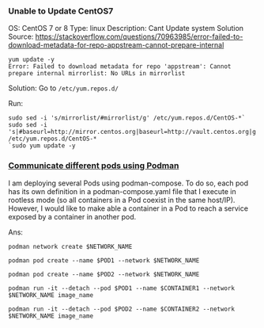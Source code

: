 ### Unable to Update CentOS7
OS: CentOS 7 or 8
Type: linux
Description: Cant Update system
Solution Source: https://stackoverflow.com/questions/70963985/error-failed-to-download-metadata-for-repo-appstream-cannot-prepare-internal

```
yum update -y
Error: Failed to download metadata for repo 'appstream': Cannot prepare internal mirrorlist: No URLs in mirrorlist
```

Solution: 
Go to `/etc/yum.repos.d/`

Run:

```
sudo sed -i 's/mirrorlist/#mirrorlist/g' /etc/yum.repos.d/CentOS-*`
sudo sed -i 's|#baseurl=http://mirror.centos.org|baseurl=http://vault.centos.org|g' /etc/yum.repos.d/CentOS-*
`sudo yum update -y
```

### [Communicate different pods using Podman](https://stackoverflow.com/questions/71141056/communicate-different-pods-using-podman)

I am deploying several Pods using podman-compose. To do so, each pod has its own definition in a podman-compose.yaml file that I execute in rootless mode (so all containers in a Pod coexist in the same host/IP). However, I would like to make able a container in a Pod to reach a service exposed by a container in another pod.

Ans:
```
podman network create $NETWORK_NAME

podman pod create --name $POD1 --network $NETWORK_NAME

podman pod create --name $POD2 --network $NETWORK_NAME

podman run -it --detach --pod $POD1 --name $CONTAINER1 --network $NETWORK_NAME image_name

podman run -it --detach --pod $POD2 --name $CONTAINER2 --network $NETWORK_NAME image_name

```
